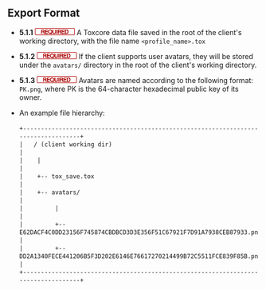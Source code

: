 Export Format
-------------

- **5.1.1** ![](/badge/req.png) A Toxcore data file saved in the root of the client's
  working directory, with the file name `<profile_name>.tox`

- **5.1.2** ![](/badge/req.png) If the client supports user avatars, they will be stored
  under the `avatars/` directory in the root of the client's working directory.

- **5.1.3** ![](/badge/req.png) Avatars are named according to the following format:
  `PK.png`, where PK is the 64-character hexadecimal public key of its owner.

- An example file hierarchy:

  ```
  +-----------------------------------------------------------------------------------+
  |   / (client working dir)                                                          |
  |    |                                                                              |
  |    +-- tox_save.tox                                                               |
  |    +-- avatars/                                                                   |
  |         |                                                                         |
  |         +-- E62DACF4C0DD23156F745874CBDBCD3D3E356F51C67921F7D91A7938CEB87933.png  |
  |         +-- DD2A1340FECE441206B5F3D202E6146E76617270214499B72C5511FCE839F85B.png  |
  +-----------------------------------------------------------------------------------+
  ```
